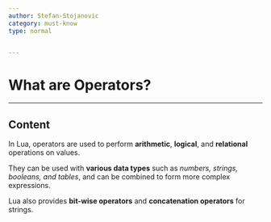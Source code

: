 ```yaml
---
author: Stefan-Stojanovic
category: must-know
type: normal


---
```


# What are Operators?

---
## Content

In Lua, operators are used to perform **arithmetic**, **logical**, and **relational** operations on values. 

They can be used with **various data types** such as *numbers, strings, booleans, and tables*, and can be combined to form more complex expressions. 

Lua also provides **bit-wise operators** and **concatenation operators** for strings.
